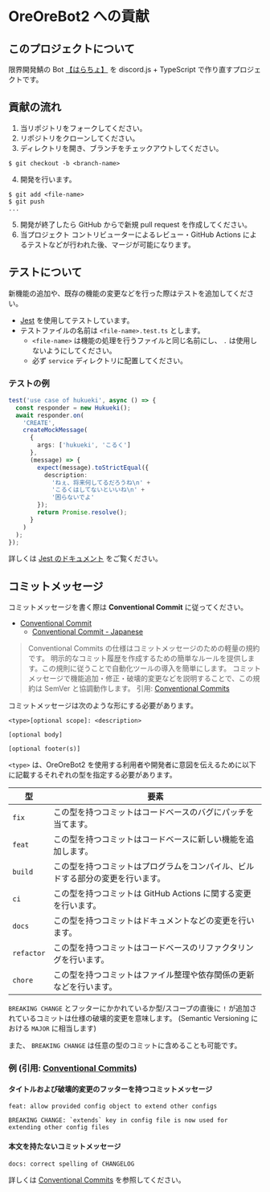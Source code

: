 # OreOreBot2 への貢献

## このプロジェクトについて

限界開発鯖の Bot [【はらちょ】](https://github.com/approvers/OreOreBot) を discord.js +
TypeScript で作り直すプロジェクトです。

## 貢献の流れ

1. 当リポジトリをフォークしてください。
2. リポジトリをクローンしてください。
3. ディレクトリを開き、ブランチをチェックアウトしてください。

```
$ git checkout -b <branch-name>
```

4. 開発を行います。

```
$ git add <file-name>
$ git push
...
```

5. 開発が終了したら GitHub からで新規 pull request を作成してください。
6. 当プロジェクト コントリビューターによるレビュー・GitHub Actions によるテストなどが行われた後、マージが可能になります。

## テストについて

新機能の追加や、既存の機能の変更などを行った際はテストを追加してください。

- [Jest](https://jestjs.io/ja/) を使用してテストしています。
- テストファイルの名前は `<file-name>.test.ts` とします。
  - `<file-name>` は機能の処理を行うファイルと同じ名前にし、 `.` は使用しないようにしてください。
  - 必ず `service` ディレクトリに配置してください。

### テストの例

```typescript
test('use case of hukueki', async () => {
  const responder = new Hukueki();
  await responder.on(
    'CREATE',
    createMockMessage(
      {
        args: ['hukueki', 'こるく']
      },
      (message) => {
        expect(message).toStrictEqual({
          description:
            'ねぇ、将来何してるだろうね\n' +
            'こるくはしてないといいね\n' +
            '困らないでよ'
        });
        return Promise.resolve();
      }
    )
  );
});
```

詳しくは [Jest のドキュメント](https://jestjs.io/ja/docs) をご覧ください。

## コミットメッセージ

コミットメッセージを書く際は **Conventional Commit** に従ってください。

- [Conventional Commit](https://conventionalcommits.org/)
  - [Conventional Commit - Japanese](https://conventionalcommits.org/ja/)

> Conventional Commits の仕様はコミットメッセージのための軽量の規約です。 明示的なコミット履歴を作成するための簡単なルールを提供します。この規則に従うことで自動化ツールの導入を簡単にします。 コミットメッセージで機能追加・修正・破壊的変更などを説明することで、この規約は SemVer と協調動作します。
> 引用: [Conventional Commits](https://conventionalcommits.org/ja/)

コミットメッセージは次のような形にする必要があります。

```
<type>[optional scope]: <description>

[optional body]

[optional footer(s)]
```

`<type>` は、OreOreBot2 を使用する利用者や開発者に意図を伝えるために以下に記載するそれぞれの型を指定する必要があります。

| 型         | 要素                                                                           |
| ---------- | ------------------------------------------------------------------------------ |
| `fix`      | この型を持つコミットはコードベースのバグにパッチを当てます。                   |
| `feat`     | この型を持つコミットはコードベースに新しい機能を追加します。                   |
| `build`    | この型を持つコミットはプログラムをコンパイル、ビルドする部分の変更を行います。 |
| `ci`       | この型を持つコミットは GitHub Actions に関する変更を行います。                 |
| `docs`     | この型を持つコミットはドキュメントなどの変更を行います。                       |
| `refactor` | この型を持つコミットはコードベースのリファクタリングを行います。               |
| `chore`    | この型を持つコミットはファイル整理や依存関係の更新などを行います。             |

`BREAKING CHANGE` とフッターにかかれているか型/スコープの直後に `!` が追加されているコミットは仕様の破壊的変更を意味します。 (Semantic Versioning における `MAJOR` に相当します)

また、 `BREAKING CHANGE` は任意の型のコミットに含めることも可能です。

### 例 (引用: [Conventional Commits](https://conventionalcommits.org/ja))

#### タイトルおよび破壊的変更のフッターを持つコミットメッセージ

```
feat: allow provided config object to extend other configs

BREAKING CHANGE: `extends` key in config file is now used for extending other config files
```

#### 本文を持たないコミットメッセージ

```
docs: correct spelling of CHANGELOG
```

詳しくは [Conventional Commits](https://conventionalcommits.org/) を参照してください。
